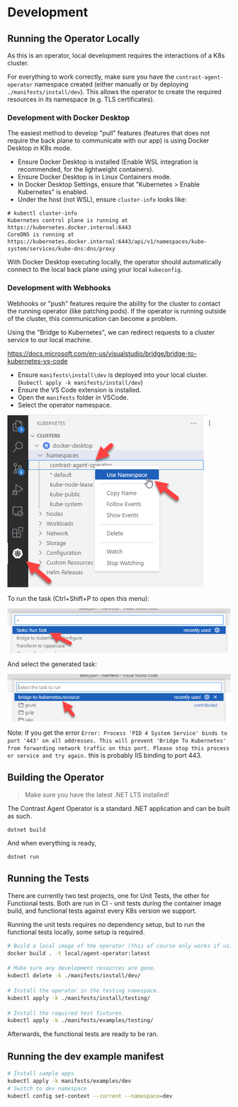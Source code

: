 # Development

## Running the Operator Locally

As this is an operator, local development requires the interactions of a K8s cluster.

For everything to work correctly, make sure you have the `contrast-agent-operator` namespace created (either manually or by deploying `./manifests/install/dev`). This allows the operator to create the required resources in its namespace (e.g. TLS certificates).

### Development with Docker Desktop

The easiest method to develop "pull" features (features that does not require the back plane to communicate with our app) is using Docker Desktop in K8s mode.

- Ensure Docker Desktop is installed (Enable WSL integration is recommended, for the lightweight containers).
- Ensure Docker Desktop is in Linux Containers mode.
- In Docker Desktop Settings, ensure that "Kubernetes > Enable Kubernetes" is enabled.
- Under the host (not WSL), ensure `cluster-info` looks like:

```
# kubectl cluster-info
Kubernetes control plane is running at https://kubernetes.docker.internal:6443
CoreDNS is running at https://kubernetes.docker.internal:6443/api/v1/namespaces/kube-system/services/kube-dns:dns/proxy
```

With Docker Desktop executing locally, the operator should automatically connect to the local back plane using your local `kubeconfig`.

### Development with Webhooks

Webhooks or "push" features require the ability for the cluster to contact the running operator (like patching pods). If the operator is running outside of the cluster, this communication can become a problem.

Using the "Bridge to Kubernetes", we can redirect requests to a cluster service to our local machine.

https://docs.microsoft.com/en-us/visualstudio/bridge/bridge-to-kubernetes-vs-code

- Ensure `manifests\install\dev` is deployed into your local cluster. (`kubectl apply -k manifests/install/dev`)
- Ensure the VS Code extension is installed.
- Open the `manifests` folder in VSCode.
- Select the operator namespace.

![Select Namespace](./assets/select-namespace.png)

To run the task (Ctrl+Shift+P to open this menu):

![Run Task](./assets/run-task.png)

And select the generated task:

![Bridge Task](./assets/bridge-task.png)

Note: If you get the error `Error: Process 'PID 4 System Service' binds to port '443' on all addresses. This will prevent 'Bridge To Kubernetes' from forwarding network traffic on this port. Please stop this process or service and try again.` this is probably IIS binding to port 443.

## Building the Operator

> Make sure you have the latest .NET LTS installed!

The Contrast Agent Operator is a standard .NET application and can be built as such.

```
dotnet build
```

And when everything is ready,

```
dotnet run
```

## Running the Tests

There are currently two test projects, one for Unit Tests, the other for Functional tests. Both are run in CI - unit tests during the container image build, and functional tests against every K8s version we support.

Running the unit tests requires no dependency setup, but to run the functional tests locally, some setup is required.

```bash
# Build a local image of the operator (this of course only works if using Docker Desktop with a shared Docker image cache).
docker build . -t local/agent-operator:latest

# Make sure any development resources are gone.
kubectl delete -k ./manifests/install/dev/

# Install the operator in the testing namespace.
kubectl apply -k ./manifests/install/testing/

# Install the required test fixtures.
kubectl apply -k ./manifests/examples/testing/
```

Afterwards, the functional tests are ready to be ran.


## Running the dev example manifest

```bash
# Install sample apps
kubectl apply -k manifests/examples/dev
# Switch to dev namespace
kubectl config set-context --current --namespace=dev
```
